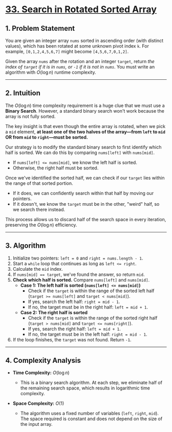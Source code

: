 # [33. Search in Rotated Sorted Array](https://leetcode.com/problems/search-in-rotated-sorted-array/)



## 1. Problem Statement

You are given an integer array `nums` sorted in ascending order (with distinct values), which has been rotated at some unknown pivot index `k`. For example, `[0,1,2,4,5,6,7]` might become `[4,5,6,7,0,1,2]`.

Given the array `nums` after the rotation and an integer `target`, return *the index of `target` if it is in `nums`, or `-1` if it is not in `nums`*. You must write an algorithm with $O(\log n)$ runtime complexity.

---
## 2. Intuition

The $O(\log n)$ time complexity requirement is a huge clue that we must use a **Binary Search**. However, a standard binary search won't work because the array is not fully sorted.

The key insight is that even though the entire array is rotated, when we pick a `mid` element, **at least one of the two halves of the array—from `left` to `mid` OR from `mid` to `right`—must be sorted.**



Our strategy is to modify the standard binary search to first identify which half is sorted. We can do this by comparing `nums[left]` with `nums[mid]`.
* If `nums[left] <= nums[mid]`, we know the left half is sorted.
* Otherwise, the right half must be sorted.

Once we've identified the sorted half, we can check if our `target` lies within the range of that sorted portion.
* If it does, we can confidently search within that half by moving our pointers.
* If it doesn't, we know the `target` must be in the other, "weird" half, so we search there instead.

This process allows us to discard half of the search space in every iteration, preserving the $O(\log n)$ efficiency.

---
## 3. Algorithm

1.  Initialize two pointers: `left = 0` and `right = nums.length - 1`.
2.  Start a `while` loop that continues as long as `left <= right`.
3.  Calculate the `mid` index.
4.  If `nums[mid] == target`, we've found the answer, so return `mid`.
5.  **Check which half is sorted.** Compare `nums[left]` and `nums[mid]`.
    * **Case 1: The left half is sorted (`nums[left] <= nums[mid]`)**
        * Check if the `target` is within the range of the sorted left half (`target >= nums[left]` and `target < nums[mid]`).
        * If yes, search the left half: `right = mid - 1`.
        * If no, the target must be in the right half: `left = mid + 1`.
    * **Case 2: The right half is sorted**
        * Check if the `target` is within the range of the sorted right half (`target > nums[mid]` and `target <= nums[right]`).
        * If yes, search the right half: `left = mid + 1`.
        * If no, the target must be in the left half: `right = mid - 1`.
6.  If the loop finishes, the `target` was not found. Return `-1`.

---
## 4. Complexity Analysis

* **Time Complexity:** $O(\log n)$
    * This is a binary search algorithm. At each step, we eliminate half of the remaining search space, which results in logarithmic time complexity.

* **Space Complexity:** $O(1)$
    * The algorithm uses a fixed number of variables (`left`, `right`, `mid`). The space required is constant and does not depend on the size of the input array.